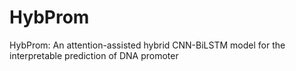 # HybProm
 HybProm:  An attention-assisted hybrid CNN-BiLSTM model for the interpretable prediction of DNA promoter
